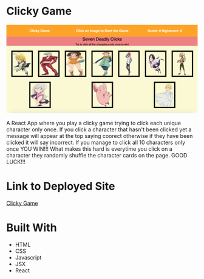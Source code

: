 # Clicky Game

![Image](public/images/site.png)

A React App where you play a clicky game trying to click each unique character only once. If you click a character that hasn't been clicked yet a message will appear at the top saying coorect otherwise if they have been clicked it will say incorrect. If you manage to click all 10 characters only once YOU WIN!!! What makes this hard is everytime you click on a character they randomly shuffle the character cards on the page. GOOD LUCK!!!


# Link to Deployed Site
[Clicky Game](https://jerry-dudum.github.io/Clicky-Game/)

# Built With
- HTML
- CSS
- Javascript
- JSX
- React
